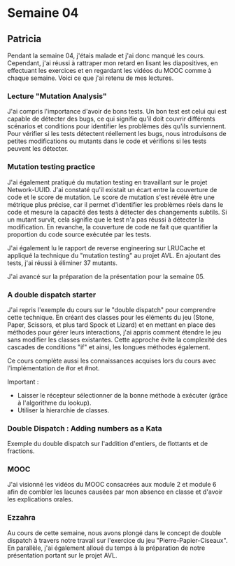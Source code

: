 # Semaine 04

## Patricia

Pendant la semaine 04, j'étais malade et j'ai donc manqué les cours. Cependant, j'ai réussi à rattraper mon retard en lisant les diapositives, en effectuant les exercices et en regardant les vidéos du MOOC comme à chaque semaine. Voici ce que j'ai retenu de mes lectures.

### Lecture "Mutation Analysis"

J'ai compris l'importance d'avoir de bons tests. Un bon test est celui qui est capable de détecter des bugs, ce qui signifie qu'il doit couvrir différents scénarios et conditions pour identifier les problèmes dès qu'ils surviennent. Pour vérifier si les tests détectent réellement les bugs, nous introduisons de petites modifications ou mutants dans le code et vérifions si les tests peuvent les détecter.

### Mutation testing practice

J'ai également pratiqué du mutation testing en travaillant sur le projet Network-UUID. J'ai constaté qu'il existait un écart entre la couverture de code et le score de mutation. Le score de mutation s'est révélé être une métrique plus précise, car il permet d'identifier les problèmes réels dans le code et mesure la capacité des tests à détecter des changements subtils. Si un mutant survit, cela signifie que le test n'a pas réussi à détecter la modification. En revanche, la couverture de code ne fait que quantifier la proportion du code source exécutée par les tests.

J'ai également lu le rapport de reverse engineering sur LRUCache et appliqué la technique du "mutation testing" au projet AVL. En ajoutant des tests, j'ai réussi à éliminer 37 mutants.

J'ai avancé sur la préparation de la présentation pour la semaine 05.

### A double dispatch starter

J'ai repris l'exemple du cours sur le "double dispatch" pour comprendre cette technique. En créant des classes pour les éléments du jeu (Stone, Paper, Scissors, et plus tard Spock et Lizard) et en mettant en place des méthodes pour gérer leurs interactions, j'ai appris comment étendre le jeu sans modifier les classes existantes. Cette approche évite la complexité des cascades de conditions "if" et ainsi, les longues méthodes également.

Ce cours complète aussi les connaissances acquises lors du cours avec l'implémentation de #or et #not.

Important :
- Laisser le récepteur sélectionner de la bonne méthode à exécuter (grâce à l'algorithme du lookup).
- Utiliser la hierarchie de classes.

### Double Dispatch : Adding numbers as a Kata


Exemple du double dispatch sur l'addition d'entiers, de flottants et de fractions.

### MOOC

J'ai visionné les vidéos du MOOC consacrées aux module 2 et module 6 afin de combler les lacunes causées par mon absence en classe et d'avoir les explications orales.
### Ezzahra
Au cours de cette semaine, nous avons plongé dans le concept de double dispatch à travers notre travail sur l'exercice du jeu "Pierre-Papier-Ciseaux". En parallèle, j'ai également alloué du temps à la préparation de notre présentation portant sur le projet AVL.


